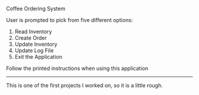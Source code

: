 Coffee Ordering System

User is prompted to pick from five different options:

1. Read Inventory
2. Create Order
3. Update Inventory
4. Update Log File
5. Exit the Application

Follow the printed instructions when using this application
___________________________

This is one of the first projects I worked on, so it is a little rough. 
